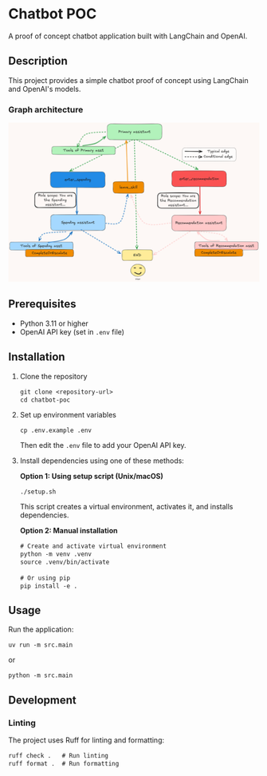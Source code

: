 # Chatbot POC

A proof of concept chatbot application built with LangChain and OpenAI.

## Description

This project provides a simple chatbot proof of concept using LangChain and OpenAI's models.

### Graph architecture

![Graph](graph.webp)

## Prerequisites

- Python 3.11 or higher
- OpenAI API key (set in `.env` file)

## Installation

1. Clone the repository
   ```
   git clone <repository-url>
   cd chatbot-poc
   ```

2. Set up environment variables
   ```
   cp .env.example .env
   ```
   Then edit the `.env` file to add your OpenAI API key.

3. Install dependencies using one of these methods:

   **Option 1: Using setup script (Unix/macOS)**
   ```
   ./setup.sh
   ```
   This script creates a virtual environment, activates it, and installs dependencies.

   **Option 2: Manual installation**
   ```
   # Create and activate virtual environment
   python -m venv .venv
   source .venv/bin/activate
   
   # Or using pip
   pip install -e .
   ```

## Usage

Run the application:

```
uv run -m src.main
```
or
```
python -m src.main
```

## Development

### Linting

The project uses Ruff for linting and formatting:

```
ruff check .   # Run linting
ruff format .  # Run formatting
```
